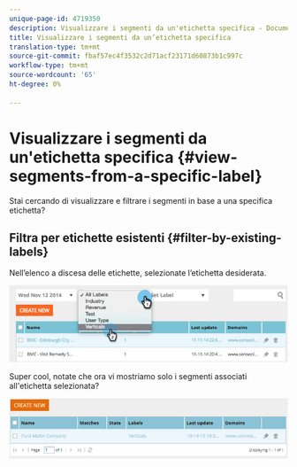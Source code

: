 ```yaml
---
unique-page-id: 4719350
description: Visualizzare i segmenti da un'etichetta specifica - Documenti Marketo - Documentazione prodotto
title: Visualizzare i segmenti da un’etichetta specifica
translation-type: tm+mt
source-git-commit: fbaf57ec4f3532c2d71acf23171d60873b1c997c
workflow-type: tm+mt
source-wordcount: '65'
ht-degree: 0%

---
```



# Visualizzare i segmenti da un&#39;etichetta specifica {#view-segments-from-a-specific-label}

Stai cercando di visualizzare e filtrare i segmenti in base a una specifica etichetta?

## Filtra per etichette esistenti {#filter-by-existing-labels}

Nell’elenco a discesa delle etichette, selezionate l’etichetta desiderata.

![](assets/image2014-11-26-13-3a44-3a23.png)

Super cool, notate che ora vi mostriamo solo i segmenti associati all&#39;etichetta selezionata?

![](assets/image2015-10-14-16-3a31-3a52.png)

